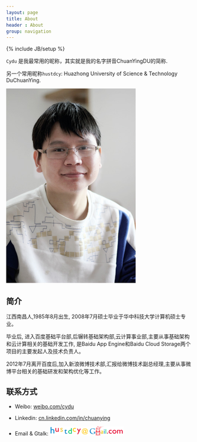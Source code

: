 ```yaml
---
layout: page
title: About
header : About
group: navigation
---
```

{% include JB/setup %}

`Cydu` 是我最常用的昵称，其实就是我的名字拼音ChuanYingDU的简称. 

另一个常用昵称`hustdcy`: Huazhong University of Science & Technology DuChuanYing. 

![cydu](/image/cydu_small.jpg)


## 简介

江西南昌人,1985年8月出生, 2008年7月硕士毕业于华中科技大学计算机硕士专业。

毕业后, 进入百度基础平台部,后辗转基础架构部,云计算事业部,主要从事基础架构和云计算相关的基础开发工作, 是Baidu App Engine和Baidu Cloud Storage两个项目的主要发起人及技术负责人。

2012年7月离开百度后,加入新浪微博技术部,汇报给微博技术副总经理,主要从事微博平台相关的基础研发和架构优化等工作。

## 联系方式

* Weibo: [weibo.com/cydu](http://weibo.com/cydu "cydu")

* Linkedin: [cn.linkedin.com/in/chuanying](http://cn.linkedin.com/in/chuanying)
    
* Email & Gtalk: ![email](/image/email.png)
    

